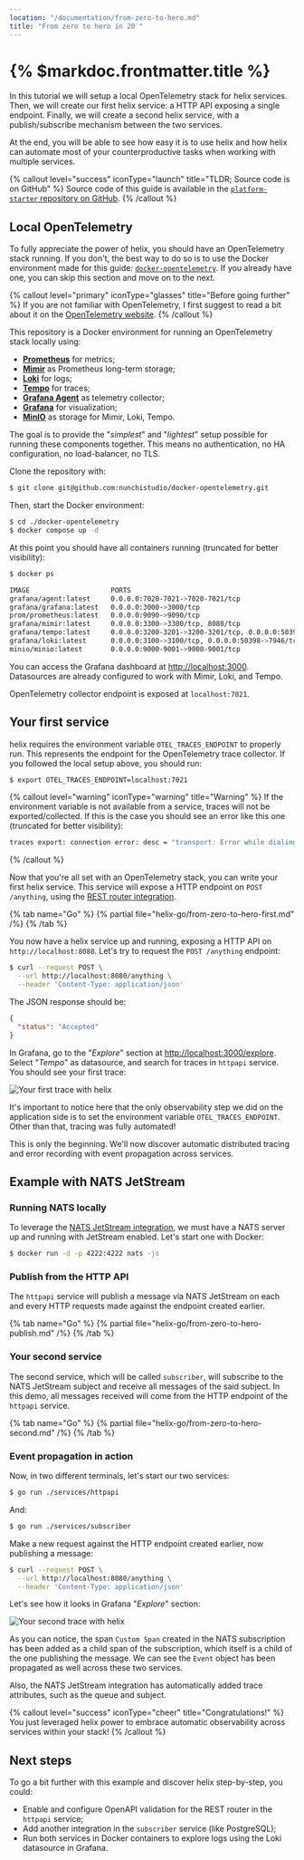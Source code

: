```yaml
---
location: "/documentation/from-zero-to-hero.md"
title: "From zero to hero in 20′"
---
```


# {% $markdoc.frontmatter.title %}

In this tutorial we will setup a local OpenTelemetry stack for helix services.
Then, we will create our first helix service: a HTTP API exposing a single endpoint.
Finally, we will create a second helix service, with a publish/subscribe mechanism
between the two services.

At the end, you will be able to see how easy it is to use helix and how helix
can automate most of your counterproductive tasks when working with multiple
services.

{% callout level="success" iconType="launch" title="TLDR; Source code is on GitHub" %}
  Source code of this guide is available in the [`platform-starter` repository
  on GitHub](https://github.com/nunchistudio/platform-starter).
{% /callout %}

## Local OpenTelemetry

To fully appreciate the power of helix, you should have an OpenTelemetry stack
running. If you don't, the best way to do so is to use the Docker environment made
for this guide: [`docker-opentelemetry`](https://github.com/nunchistudio/docker-opentelemetry).
If you already have one, you can skip this section and move on to the next.

{% callout level="primary" iconType="glasses" title="Before going further" %}
  If you are not familiar with OpenTelemetry, I first suggest to read a bit about
  it on the [OpenTelemetry website](https://opentelemetry.io/).
{% /callout %}

This repository is a Docker environment for running an OpenTelemetry stack locally
using:
- [**Prometheus**](https://prometheus.io/) for metrics;
- [**Mimir**](https://grafana.com/oss/mimir/) as Prometheus long-term storage;
- [**Loki**](https://grafana.com/oss/loki/) for logs;
- [**Tempo**](https://grafana.com/oss/tempo/) for traces;
- [**Grafana Agent**](https://grafana.com/oss/agent/) as telemetry collector;
- [**Grafana**](https://grafana.com/oss/grafana/) for visualization;
- [**MinIO**](https://min.io/) as storage for Mimir, Loki, Tempo.

The goal is to provide the "*simplest*" and "*lightest*" setup possible for running
these components together. This means no authentication, no HA configuration, no
load-balancer, no TLS.

Clone the repository with:
```sh
$ git clone git@github.com:nunchistudio/docker-opentelemetry.git
```

Then, start the Docker environment:
```sh
$ cd ./docker-opentelemetry
$ docker compose up -d
```

At this point you should have all containers running (truncated for better
visibility):
```sh
$ docker ps

IMAGE                    PORTS
grafana/agent:latest     0.0.0.0:7020-7021->7020-7021/tcp
grafana/grafana:latest   0.0.0.0:3000->3000/tcp
prom/prometheus:latest   0.0.0.0:9090->9090/tcp
grafana/mimir:latest     0.0.0.0:3300->3300/tcp, 8080/tcp
grafana/tempo:latest     0.0.0.0:3200-3201->3200-3201/tcp, 0.0.0.0:50397->7946/tcp
grafana/loki:latest      0.0.0.0:3100->3100/tcp, 0.0.0.0:50398->7946/tcp
minio/minio:latest       0.0.0.0:9000-9001->9000-9001/tcp
```

You can access the Grafana dashboard at <http://localhost:3000>. Datasources are
already configured to work with Mimir, Loki, and Tempo.

OpenTelemetry collector endpoint is exposed at `localhost:7021`.

## Your first service

helix requires the environment variable `OTEL_TRACES_ENDPOINT` to properly run.
This represents the endpoint for the OpenTelemetry trace collector. If you followed
the local setup above, you should run:
```sh
$ export OTEL_TRACES_ENDPOINT=localhost:7021
```

{% callout level="warning" iconType="warning" title="Warning" %}
  If the environment variable is not available from a service, traces will not be
  exported/collected. If this is the case you should see an error like this one
  (truncated for better visibility):
  ```sh
  traces export: connection error: desc = "transport: Error while dialing: dial tcp [::1]:7021"
  ```
{% /callout %}

Now that you're all set with an OpenTelemetry stack, you can write your first
helix service. This service will expose a HTTP endpoint on `POST /anything`,
using the [REST router integration](/helix/integration/rest).

{% tab name="Go" %}
  {% partial file="helix-go/from-zero-to-hero-first.md" /%} 
{% /tab %}

You now have a helix service up and running, exposing a HTTP API on
`http://localhost:8080`. Let's try to request the `POST /anything` endpoint:
```sh
$ curl --request POST \
  --url http://localhost:8080/anything \
  --header 'Content-Type: application/json'
```

The JSON response should be:
```json
{
  "status": "Accepted"
}
```

In Grafana, go to the "*Explore*" section at <http://localhost:3000/explore>.
Select "*Tempo*" as datasource, and search for traces in `httpapi` service. You
should see your first trace:

![Your first trace with helix](/helix/screenshots/trace-simple.png)

It's important to notice here that the only observability step we did on the
application side is to set the environment variable `OTEL_TRACES_ENDPOINT`.
Other than that, tracing was fully automated!

This is only the beginning. We'll now discover automatic distributed tracing and
error recording with event propagation across services.

## Example with NATS JetStream

### Running NATS locally

To leverage the [NATS JetStream integration](/helix/integration/nats), we must
have a NATS server up and running with JetStream enabled. Let's start one with
Docker:
```sh
$ docker run -d -p 4222:4222 nats -js
```

### Publish from the HTTP API

The `httpapi` service will publish a message via NATS JetStream on each and every
HTTP requests made against the endpoint created earlier.

{% tab name="Go" %}
  {% partial file="helix-go/from-zero-to-hero-publish.md" /%} 
{% /tab %}

### Your second service

The second service, which will be called `subscriber`, will subscribe to the
NATS JetStream subject and receive all messages of the said subject. In this
demo, all messages received will come from the HTTP endpoint of the `httpapi`
service.

{% tab name="Go" %}
  {% partial file="helix-go/from-zero-to-hero-second.md" /%} 
{% /tab %}

### Event propagation in action

Now, in two different terminals, let's start our two services:
```sh
$ go run ./services/httpapi
```

And:
```sh
$ go run ./services/subscriber
```

Make a new request against the HTTP endpoint created earlier, now publishing a
message:
```sh
$ curl --request POST \
  --url http://localhost:8080/anything \
  --header 'Content-Type: application/json'
```

Let's see how it looks in Grafana "*Explore*" section:

![Your second trace with helix](/helix/screenshots/trace-distributed.png)

As you can notice, the span `Custom Span` created in the NATS subscription has
been added as a child span of the subscription, which itself is a child of the
one publishing the message. We can see the `Event` object has been propagated as
well across these two services.

Also, the NATS JetStream integration has automatically added trace attributes,
such as the queue and subject.

{% callout level="success" iconType="cheer" title="Congratulations!" %}
  You just leveraged helix power to embrace automatic observability across
  services within your stack!
{% /callout %}

## Next steps

To go a bit further with this example and discover helix step-by-step, you could:
- Enable and configure OpenAPI validation for the REST router in the `httpapi`
  service;
- Add another integration in the `subscriber` service (like PostgreSQL);
- Run both services in Docker containers to explore logs using the Loki datasource
  in Grafana.
